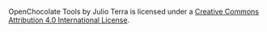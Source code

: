 OpenChocolate Tools by Julio Terra is licensed under a [Creative Commons Attribution 4.0 International License](https://creativecommons.org/licenses/by/4.0/).
